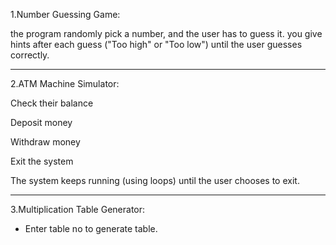 1.Number Guessing Game:

the program randomly pick a number, and the user has to guess it.
you give hints after each guess ("Too high" or "Too low") until the user guesses correctly.
_________________________________________________________________________________________________
2.ATM Machine Simulator:

Check their balance

Deposit money

Withdraw money

Exit the system

The system keeps running (using loops) until the user chooses to exit.
___________________________________________________________________________________________
3.Multiplication Table Generator:
* Enter table no to generate table.
